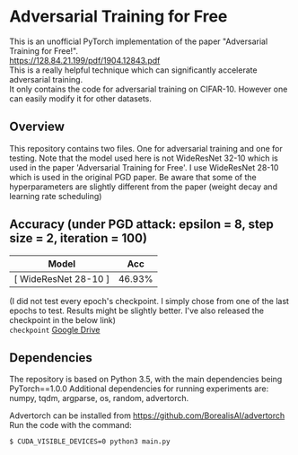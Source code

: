 # Adversarial Training for Free

This is an unofficial PyTorch implementation of the paper "Adversarial Training for Free!".<br> 
https://128.84.21.199/pdf/1904.12843.pdf<br>
This is a really helpful technique which can significantly accelerate adversarial training. <br>
It only contains the code for adversarial training on CIFAR-10. However one can easily modify it for other datasets. 


## Overview

This repository contains two files. One for adversarial training and one for testing. Note that the model used here is not WideResNet 32-10 which is used in the paper 'Adversarial Training for Free'. I use WideResNet 28-10 which is used in the original PGD paper. Be aware that some of the hyperparameters are slightly different from the paper (weight decay and learning rate scheduling)



## Accuracy (under PGD attack: epsilon = 8, step size = 2, iteration = 100)
| Model                      | Acc         |
| ---------------------------| ----------- |
| [ WideResNet 28-10 ]       | 46.93%      |

(I did not test every epoch's checkpoint. I simply chose from one of the last epochs to test. Results might be slightly better. I've also released the checkpoint in the below link) <br>
`checkpoint` [Google Drive](https://drive.google.com/file/d/1iZ52Ctcwty8bLMvLJJMlWcHL-__lJcbo/view?usp=sharing) 

## Dependencies
The repository is based on Python 3.5, with the main dependencies being PyTorch==1.0.0 Additional dependencies for running experiments are: numpy, tqdm, argparse, os, random, advertorch.

Advertorch can be installed from https://github.com/BorealisAI/advertorch<br>
Run the code with the command:<br>
```
$ CUDA_VISIBLE_DEVICES=0 python3 main.py 
```


